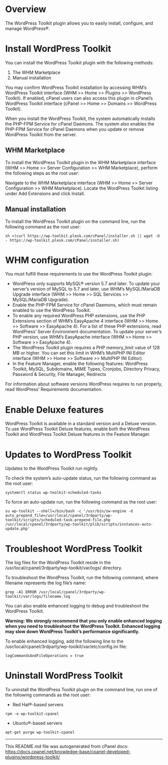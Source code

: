 # Overview
The WordPress Toolkit plugin allows you to easily install, configure, and manage WordPress®.

# Install WordPress Toolkit

You can install the WordPress Toolkit plugin with the following methods:

1. The WHM Marketplace
2. Manual installation

You may confirm WordPress Toolkit installation by accessing WHM’s WordPress Toolkit interface (WHM >> Home >> Plugins >> WordPress Toolkit). If enabled, cPanel users can also access this plugin in cPanel’s WordPress Toolkit interface (cPanel >> Home >> Domains >> WordPress Toolkit).

When you install the WordPress Toolkit, the system automatically installs the PHP-FPM Service for cPanel Daemons. The system also enables the PHP-FPM Service for cPanel Daemons when you update or remove WordPress Toolkit from the server.

## WHM Marketplace

To install the WordPress Toolkit plugin in the WHM Marketplace interface (WHM >> Home >> Server Configuration >> WHM Marketplace), perform the following steps as the root user:

Navigate to the WHM Marketplace interface (WHM >> Home >> Server Configuration >> WHM Marketplace).
Locate the WordPress Toolkit listing under Add Extensions and click Install.

## Manual installation


To install the WordPress Toolkit plugin on the command line, run the following command as the root user:

`sh <(curl https://wp-toolkit.plesk.com/cPanel/installer.sh || wget -O - https://wp-toolkit.plesk.com/cPanel/installer.sh)`


# WHM configuration

You must fulfill these requirements to use the WordPress Toolkit plugin:

- WordPress only supports MySQL® version 5.7 and later. To update your server’s version of MySQL to 5.7 and later, use WHM’s MySQL/MariaDB Upgrade interface (WHM >> Home >> SQL Services >> MySQL/MariaDB Upgrade).
- Enable the PHP-FPM Service for cPanel Daemons, which must remain enabled to use the WordPress Toolkit.
- To enable any required WordPress PHP extensions, use the PHP Extensions section of WHM’s EasyApache 4 interface (WHM >> Home >> Software >> EasyApache 4). For a list of these PHP extensions, read WordPress’ Server Environment documentation. To update your server’s PHP version, use WHM’s EasyApache interface (WHM >> Home >> Software >> EasyApache 4).
- The WordPress Toolkit plugin requires a PHP memory_limit value of 128 MB or higher. You can set this limit in WHM’s MultiPHP INI Editor interface (WHM >> Home >> Software >> MultiPHP INI Editor).
- In the Feature Manager, enable the following features: WordPress Toolkit, MySQL, Subdomains, MIME Types, Cronjobs, Directory Privacy, Password & Security, File Manager, Redirects

For information about software versions WordPress requires to run properly, read WordPress’ Requirements documentation.


# Enable Deluxe features

WordPress Toolkit is available in a standard version and a Deluxe version. To use WordPress Toolkit Deluxe features, enable both the WordPress Toolkit and WordPress Toolkit Deluxe features in the Feature Manager.

# Updates to WordPress Toolkit

Updates to the WordPress Toolkit run nightly.

To check the system’s auto-update status, run the following command as the root user:

`systemctl status wp-toolkit-scheduled-tasks`

To force an auto-update run, run the following command as the root user:

`su wp-toolkit --shell=/bin/bash -c '/usr/bin/sw-engine -d auto_prepend_file=/usr/local/cpanel/3rdparty/wp-toolkit/scripts/scheduled-task-prepend-file.php /usr/local/cpanel/3rdparty/wp-toolkit/plib/scripts/instances-auto-update.php'`

# Troubleshoot WordPress Toolkit

The log files for the WordPress Toolkit reside in the /usr/local/cpanel/3rdparty/wp-toolkit/var/logs/ directory.

To troubleshoot the WordPress Toolkit, run the following command, where filename represents the log file’s name:

`grep -A1 ERROR /usr/local/cpanel/3rdparty/wp-toolkit/var/logs/filename.log`

You can also enable enhanced logging to debug and troubleshoot the WordPress Toolkit.

**Warning: We strongly recommend that you only enable enhanced logging when you need to troubleshoot the WordPress Toolkit. Enhanced logging may slow down WordPress Toolkit’s performance significantly.**

To enable enhanced logging, add the following line to the /usr/local/cpanel/3rdparty/wp-toolkit/var/etc/config.ini file:

`logCommandsAndFileOperations = true`

# Uninstall WordPress Toolkit

To uninstall the WordPress Toolkit plugin on the command line, run one of the following commands as the root user:

- Red Hat®-based servers

`rpm -e wp-toolkit-cpanel`

- Ubuntu®-based servers

`apt-get purge wp-toolkit-cpanel`

----------------

This README.md file was autogenerated from cPanel docs: https://docs.cpanel.net/knowledge-base/cpanel-developed-plugins/wordpress-toolkit/

